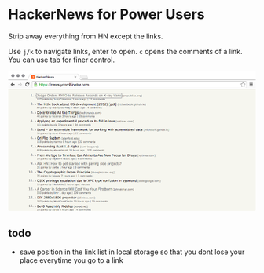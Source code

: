 # HackerNews for Power Users #

Strip away everything from HN except the links.

Use `j/k` to navigate links, enter to open. `c` opens the comments of a link. You can use tab for finer control.

![Screenshot](img/screenshot.png)

## todo ##
- save position in the link list in local storage so that you dont lose your place everytime you go to a link
